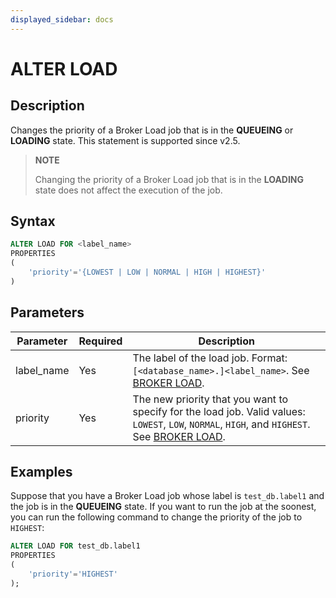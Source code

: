 ```yaml
---
displayed_sidebar: docs
---
```


# ALTER LOAD

## Description

Changes the priority of a Broker Load job that is in the **QUEUEING** or **LOADING** state. This statement is supported since v2.5.

> **NOTE**
>
> Changing the priority of a Broker Load job that is in the **LOADING** state does not affect the execution of the job.

## Syntax

```SQL
ALTER LOAD FOR <label_name>
PROPERTIES
(
    'priority'='{LOWEST | LOW | NORMAL | HIGH | HIGHEST}'
)
```

## Parameters

| **Parameter** | **Required** | Description                                                  |
| ------------- | ------------ | ------------------------------------------------------------ |
| label_name    | Yes          | The label of the load job. Format: `[<database_name>.]<label_name>`. See [BROKER LOAD](BROKER_LOAD.md#database_name-and-label_name). |
| priority      | Yes          | The new priority that you want to specify for the load job. Valid values: `LOWEST`, `LOW`, `NORMAL`, `HIGH`, and `HIGHEST`. See [BROKER LOAD](BROKER_LOAD.md). |

## Examples

Suppose that you have a Broker Load job whose label is `test_db.label1` and the job is in the **QUEUEING** state. If you want to run the job at the soonest, you can run the following command to change the priority of the job to `HIGHEST`:

```SQL
ALTER LOAD FOR test_db.label1
PROPERTIES
(
    'priority'='HIGHEST'
);
```

